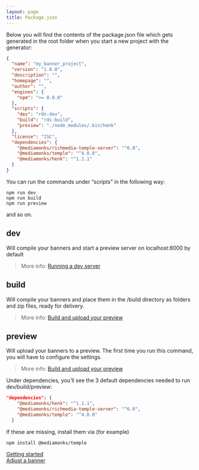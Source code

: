 ```yaml
---
layout: page
title: Package.json
---
```


Below you will find the contents of the package.json file which gets generated in the root folder when you start a new project with the generator:

```json
{
  "name": "my_banner_project",
  "version": "1.0.0",
  "description": "",
  "homepage": "",
  "author": "",
  "engines": {
    "npm": ">= 8.0.0"
  },
  "scripts": {
    "dev": "rds-dev",
    "build": "rds-build",
    "preview": "./node_modules/.bin/henk"
  },
  "license": "ISC",
  "dependencies": {
    "@mediamonks/richmedia-temple-server": "^6.0",
    "@mediamonks/temple": "^4.0.0",
    "@mediamonks/henk": "^1.1.1"
  }
}
```

You can run the commands under “scripts” in the following way:

```
npm run dev
npm run build
npm run preview
```

and so on.

## dev
Will compile your banners and start a preview server on localhost:8000 by default

> More info: [Running a dev server](./running-building-uploading.md)


## build
Will compile your banners and place them in the /build directory as folders and zip files, ready for delivery.

> More info: [Build and upload your preview](./running-building-uploading.md)


## preview
Will upload your banners to a preview. The first time you run this command, you will have to configure the settings.

> More info: [Build and upload your preview](./running-building-uploading.md)



Under dependencies, you’ll see the 3 default dependencies needed to run dev/build/preview:

```json
"dependencies": {
    "@mediamonks/henk": "^1.1.1",
    "@mediamonks/richmedia-temple-server": "^6.0",
    "@mediamonks/temple": "^4.0.0"
  }
```

If these are missing, install them via (for example)

`npm install @mediamonks/temple`

<div class="container">
    <div class="link__item">
        <a href="./getting-startd.html"><i
        class="fas fa-long-arrow-alt-left"></i> Getting started</a>
    </div>
		<div class="link__item">
        <a href="./adjusting-a-banner.html">Adjust a banner <i
        class="fas fa-long-arrow-alt-right"></i></a>
    </div>
</div>











